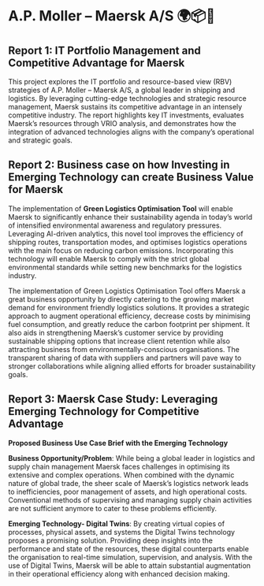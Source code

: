 # A.P. Moller – Maersk A/S 🌍📦🚢

## Report 1: IT Portfolio Management and Competitive Advantage for Maersk

This project explores the IT portfolio and resource-based view (RBV) strategies of A.P. Moller – Maersk A/S, a global leader in shipping and logistics. By leveraging cutting-edge technologies and strategic resource management, Maersk sustains its competitive advantage in an intensely competitive industry. The report highlights key IT investments, evaluates Maersk’s resources through VRIO analysis, and demonstrates how the integration of advanced technologies aligns with the company’s operational and strategic goals.

## Report 2: Business case on how Investing in Emerging Technology can create Business Value for Maersk

The implementation of **Green Logistics Optimisation Tool** will enable Maersk to significantly enhance their sustainability agenda in today’s world of intensified environmental awareness and regulatory pressures. Leveraging AI-driven analytics, this novel tool improves the efficiency of shipping routes, transportation modes, and optimises logistics operations with the main focus on reducing carbon emissions. Incorporating this technology will enable Maersk to comply with the strict global environmental standards while setting new benchmarks for the logistics industry. 

The implementation of Green Logistics Optimisation Tool offers Maersk a great business opportunity by directly catering to the growing market demand for environment friendly logistics solutions. It provides a strategic approach to augment operational efficiency, 
decrease costs by minimising fuel consumption, and greatly reduce the carbon footprint per shipment. It also aids in strengthening Maersk’s customer service by providing sustainable shipping options that increase client retention while also attracting business from environmentally-conscious organisations. The transparent sharing of data with suppliers and partners will pave way to stronger collaborations while aligning allied efforts for broader sustainability goals. 

## Report 3: Maersk Case Study: Leveraging Emerging Technology for Competitive Advantage 

**Proposed Business Use Case Brief with the Emerging Technology** 

**Business Opportunity/Problem**: While being a global leader in logistics and supply chain management 
Maersk faces challenges in optimising its extensive and complex 
operations. When combined with the dynamic nature of global trade, the 
sheer scale of Maersk’s logistics network leads to inefficiencies, poor 
management of assets, and high operational costs. Conventional methods 
of supervising and managing supply chain activities are not sufficient 
anymore to cater to these problems efficiently. 

**Emerging Technology- Digital Twins**: By creating virtual copies of processes, physical assets, and systems the 
Digital Twins technology proposes a promising solution. Providing deep 
insights into the performance and state of the resources, these digital 
counterparts enable the organisation to real-time simulation, supervision, 
and analysis. With the use of Digital Twins, Maersk will be able to attain 
substantial augmentation in their operational efficiency along with 
enhanced decision making.

